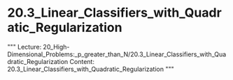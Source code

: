 # 20.3_Linear_Classifiers_with_Quadratic_Regularization
"""
Lecture: 20_High-Dimensional_Problems:_p_greater_than_N/20.3_Linear_Classifiers_with_Quadratic_Regularization
Content: 20.3_Linear_Classifiers_with_Quadratic_Regularization
"""
